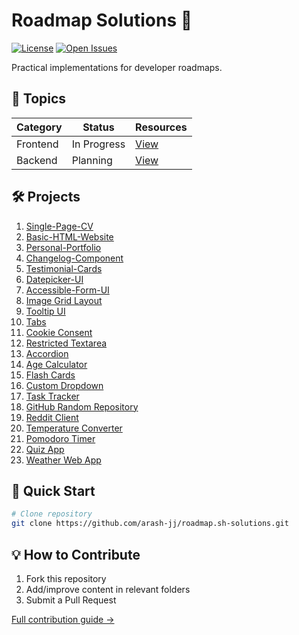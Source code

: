# Roadmap Solutions 🌟

[![License](https://img.shields.io/badge/License-MIT-green.svg)](LICENSE)
[![Open Issues](https://img.shields.io/github/issues/arash-jj/roadmap.sh-solutions)](https://github.com/arash-jj/roadmap.sh-solutions/issues)

Practical implementations for developer roadmaps.

## 📂 Topics

| Category       | Status     | Resources                      |
|----------------|------------|--------------------------------|
| Frontend       | In Progress| [View](topics/frontend/)       |
| Backend        | Planning   | [View](topics/backend/)        |

## 🛠️ Projects
1. [Single-Page-CV](https://roadmap.sh/projects/single-page-cv)
2. [Basic-HTML-Website](https://roadmap.sh/projects/basic-html-website)
3. [Personal-Portfolio](https://roadmap.sh/projects/portfolio-website)
4. [Changelog-Component](https://roadmap.sh/projects/changelog-component)
5. [Testimonial-Cards](https://roadmap.sh/projects/testimonial-cards)
6. [Datepicker-UI](https://roadmap.sh/projects/datepicker-ui)
7. [Accessible-Form-UI](https://roadmap.sh/projects/accessible-form-ui)
8. [Image Grid Layout](https://roadmap.sh/projects/image-grid)
9. [Tooltip UI](https://roadmap.sh/projects/tooltip-ui)
10. [Tabs](https://roadmap.sh/projects/simple-tabs)
11. [Cookie Consent](https://roadmap.sh/projects/cookie-consent)
12. [Restricted Textarea](https://roadmap.sh/projects/restricted-textarea)
13. [Accordion](https://roadmap.sh/projects/accordion)
14. [Age Calculator](https://roadmap.sh/projects/age-calculator)
15. [Flash Cards](https://roadmap.sh/projects/flash-cards)
16. [Custom Dropdown](https://roadmap.sh/projects/custom-dropdown)
17. [Task Tracker](https://roadmap.sh/projects/task-tracker-js)
18. [GitHub Random Repository](https://roadmap.sh/projects/github-random-repo)
19. [Reddit Client](https://roadmap.sh/projects/reddit-client)
20. [Temperature Converter](https://roadmap.sh/projects/temperature-converter)
21. [Pomodoro Timer](https://roadmap.sh/projects/pomodoro-timer)
22. [Quiz App](https://roadmap.sh/projects/quiz-app)
23. [Weather Web App](https://roadmap.sh/projects/weather-app)
## 🚀 Quick Start
```bash
# Clone repository
git clone https://github.com/arash-jj/roadmap.sh-solutions.git
```

## 💡 How to Contribute
1. Fork this repository
2. Add/improve content in relevant folders
3. Submit a Pull Request

[Full contribution guide →](CONTRIBUTING.md)
